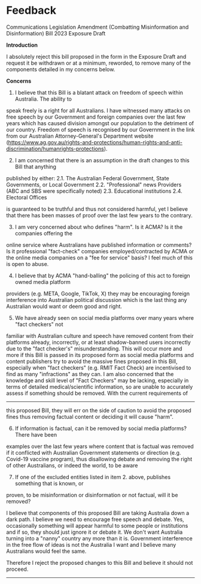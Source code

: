 # Feedback

 Communications Legislation Amendment (Combatting Misinformation and
 Disinformation) Bill 2023 Exposure Draft

**Introduction**

I absolutely reject this bill proposed in the form in the Exposure Draft and request it be withdrawn or
at a minimum, reworded, to remove many of the components detailed in my concerns below.

**Concerns**

1. I believe that this Bill is a blatant attack on freedom of speech within Australia. The ability to

speak freely is a right for all Australians. I have witnessed many attacks on free speech by our
Government and foreign companies over the last few years which has caused division amongst
our population to the detriment of our country. Freedom of speech is recognised by our
Government in the link from our Australian Attorney-General's Department website
(https://www.ag.gov.au/rights-and-protections/human-rights-and-anti-discrimination/humanrights-protections).

2. I am concerned that there is an assumption in the draft changes to this Bill that anything

published by either:
2.1. The Australian Federal Government, State Governments, or Local Government
2.2. "Professional" news Providers (ABC and SBS were specifically noted)
2.3. Educational institutions
2.4. Electoral Offices

is guaranteed to be truthful and thus not considered harmful, yet I believe that there has been
masses of proof over the last few years to the contrary.

3. I am very concerned about who defines "harm". Is it ACMA? Is it the companies offering the

online service where Australians have published information or comments? Is it professional
"fact-check" companies employed/contracted by ACMA or the online media companies on a
"fee for service" basis? I feel much of this is open to abuse.

4. I believe that by ACMA "hand-balling" the policing of this act to foreign owned media platform

providers (e.g. META, Google, TikTok, X) they may be encouraging foreign interference into
Australian political discussion which is the last thing any Australian would want or deem good
and right.

5. We have already seen on social media platforms over many years where "fact checkers" not

familiar with Australian culture and speech have removed content from their platforms already,
incorrectly, or at least shadow-banned users incorrectly due to the "fact checker's"
misunderstanding. This will occur more and more if this Bill is passed in its proposed form as
social media platforms and content publishers try to avoid the massive fines proposed in this Bill,
especially when "fact checkers" (e.g. RMIT Fact Check) are incentivised to find as many
"infractions" as they can. I am also concerned that the knowledge and skill level of "Fact
Checkers" may be lacking, especially in terms of detailed medical/scientific information, so are
unable to accurately assess if something should be removed. With the current requirements of


-----

this proposed Bill, they will err on the side of caution to avoid the proposed fines thus removing
factual content or deciding it will cause "harm".

6. If information is factual, can it be removed by social media platforms? There have been

examples over the last few years where content that is factual was removed if it conflicted with
Australian Government statements or direction (e.g. Covid-19 vaccine program), thus
disallowing debate and removing the right of other Australians, or indeed the world, to be aware

7. If one of the excluded entities listed in item 2. above, publishes something that is known, or

proven, to be misinformation or disinformation or not factual, will it be removed?

I believe that components of this proposed Bill are taking Australia down a dark path. I believe we
need to encourage free speech and debate. Yes, occasionally something will appear harmful to some
people or institutions and if so, they should just ignore it or debate it. We don't want Australia
turning into a "nanny" country any more than it is. Government interference in the free flow of ideas
is not the Australia I want and I believe many Australians would feel the same.

Therefore I reject the proposed changes to this Bill and believe it should not proceed.


-----

